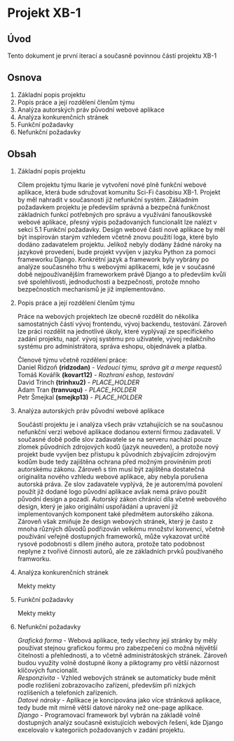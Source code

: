 Projekt XB-1
=============

Úvod
----

Tento dokument je první iterací a současně povinnou částí projektu XB-1

Osnova
------

1. Základní popis projektu
2. Popis práce a její rozdělení členům týmu
3. Analýza autorských práv původní webové aplikace
4. Analýza konkurenčních stránek
5. Funkční požadavky
6. Nefunkční požadavky

Obsah
-----

1. Základní popis projektu

    Cílem projektu týmu Ikarie je vytvoření nové plně funkční webové aplikace, která bude sdružovat komunitu Sci-Fi časobisu XB-1.
    Projekt by měl nahradit v současnosti již nefunkční systém. Základním požadavkem projektu je především správná a bezpečná funkčnost základních funkcí potřebných pro správu a využívání fanouškovské webové aplikace, přesný výpis požadovaných funcionalit lze nalézt v sekci 5.1 Funkční požadavky.
    Design webové části nové aplikace by měl být inspirován starým vzhledem včetně znovu použití loga, které bylo dodáno zadavatelem projektu.
    Jelikož nebyly dodány žádné nároky na jazykové provedení, bude projekt vyvíjen v jazyku Python za pomoci frameworku Django. Konkrétní jazyk a framework byly vybrány po analýze současného trhu s webovými aplikacemi, kde je v současné době nejpoužívanějším frameworkem právě Django a to především kvůli své spolehlivosti, jednoduchosti a bezpečnosti, protože mnoho bezpečnostích mechanismů je již implementováno.
    
2. Popis práce a její rozdělení členům týmu

    Práce na webových projektech lze obecně rozdělit do několika samostatných částí vývoj frontendu, vývoj backendu, testování. Zároveň lze práci rozdělit na jednotlivé úkoly, které vyplývají ze specifického zadání projektu, např. vývoj systému pro uživatele, vývoj redakčního systému pro administrátora, správa eshopu, objednávek a platba.
    
    Členové týmu včetně rozdělení práce:  
    Daniel Ridzoň **(ridzodan)** - *Vedoucí týmu, správa git a merge requestů*  
    Tomáš Kovářík **(kovart12)** - *Rozhraní eshop, testování*  
    David Trinch **(trinhxu2)** - *PLACE_HOLDER*  
    Adam Tran **(tranvuqu)** - *PLACE_HOLDER*  
    Petr Šmejkal **(smejkp13)** - *PLACE_HOLDER*
    
    
3. Analýza autorských práv původní webové aplikace

    Součástí projektu je i analýza všech práv vztahujících se na současnou nefunkční verzi webové aplikace dodanou externí firmou zadavateli.
    V současné době podle slov zadavatele se na serveru nachází pouze zlomek původních zdrojových kodů (jazyk neuveden), a protože nový projekt bude vyvíjen bez přístupu k původních zbývajícím zdrojovým kodům bude tedy zajištěna ochrana před možným proviněním proti autorskému zákonu.
    Zároveň s tím musí být zajištěna dostatečná originalita nového vzhledu webové aplikace, aby nebyla porušena autorská práva.
    Ze slov zadavatele vyplývá, že je autorem/má povolení použít již dodané logo původní aplikace avšak nemá právo použít původní design a pozadí.
    Autorský zákon chránící díla včetně webového design, který je jako originální uspořádání a upravení již implementovaných komponent také předmětem autorského zákona.
    Zároveň však zmiňuje že design webových stránek, který je často z mnoha různých důvodů podřizován velkému množství konvencí, včetně používání veřejně dostupných frameworků, může vykazovat určité rysové podobnosti s dílem jiného autora, protože tato podobnost neplyne z tvořivé činnosti autorů, ale ze základních prvků používaného framworku.

4. Analýza konkurenčních stránek

    Mekty mekty
    
5. Funkční požadavky

    Mekty mekty

6. Nefunkční požadavky

    *Grafická forma* - Webová aplikace, tedy všechny její stránky by měly používat stejnou grafickou formu pro zabezpečení co možná nějvětší čitelnosti a přehlednosti, a to včetně administrátoských stránek. Zároveň budou využity volně dostupné ikony a piktogramy pro větší názornost klíčových funcionalit.  
    *Responzivita* - Vzhled webových stránek se automaticky bude měnit podle rozlišení zobrazovacího zařízení, především při nízkých rozlišeních a telefoních zařízeních.  
    *Datové nároky* - Aplikace je koncipována jako více stránková aplikace, tedy bude mít mírně větší datové nároky než one-page aplikace.  
    *Django* - Programovací framework byl vybrán na základě volně dostupných analýz současně existujících webových řešení, kde Django excelovalo v kategoriích požadovaných v zadání projektu.  
